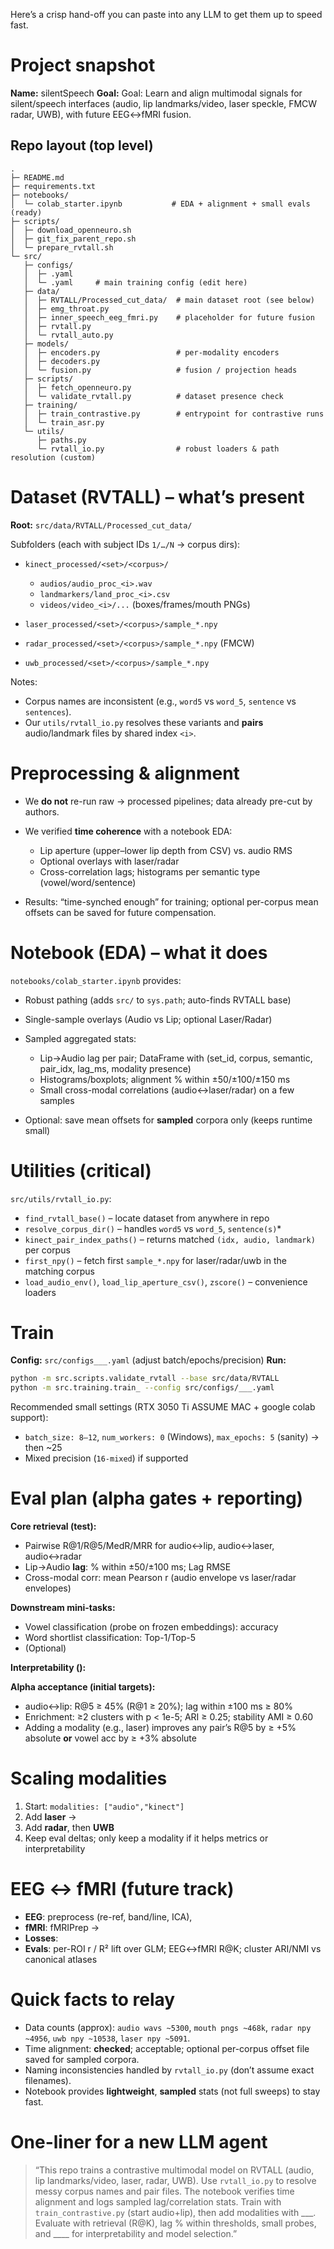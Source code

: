 Here’s a crisp hand-off you can paste into any LLM to get them up to speed fast.

# Project snapshot

**Name:** silentSpeech
**Goal:** Goal: Learn and align multimodal signals for silent/speech interfaces (audio, lip landmarks/video, laser speckle, FMCW radar, UWB), with future EEG↔fMRI fusion. 

## Repo layout (top level)

```
.
├─ README.md
├─ requirements.txt
├─ notebooks/
│  └─ colab_starter.ipynb           # EDA + alignment + small evals (ready)
├─ scripts/
│  ├─ download_openneuro.sh
│  ├─ git_fix_parent_repo.sh
│  └─ prepare_rvtall.sh
└─ src/
   ├─ configs/
   │  ├─ .yaml
   │  └─ .yaml     # main training config (edit here)
   ├─ data/
   │  ├─ RVTALL/Processed_cut_data/  # main dataset root (see below)
   │  ├─ emg_throat.py
   │  ├─ inner_speech_eeg_fmri.py    # placeholder for future fusion
   │  ├─ rvtall.py
   │  └─ rvtall_auto.py
   ├─ models/
   │  ├─ encoders.py                 # per-modality encoders
   │  ├─ decoders.py
   │  └─ fusion.py                   # fusion / projection heads
   ├─ scripts/
   │  ├─ fetch_openneuro.py
   │  └─ validate_rvtall.py          # dataset presence check
   ├─ training/
   │  ├─ train_contrastive.py        # entrypoint for contrastive runs
   │  └─ train_asr.py
   └─ utils/
      ├─ paths.py
      └─ rvtall_io.py                # robust loaders & path resolution (custom)
```

# Dataset (RVTALL) – what’s present

**Root:** `src/data/RVTALL/Processed_cut_data/`

Subfolders (each with subject IDs `1/…/N` → corpus dirs):

* `kinect_processed/<set>/<corpus>/`

  * `audios/audio_proc_<i>.wav`
  * `landmarkers/land_proc_<i>.csv`
  * `videos/video_<i>/...` (boxes/frames/mouth PNGs)
* `laser_processed/<set>/<corpus>/sample_*.npy`
* `radar_processed/<set>/<corpus>/sample_*.npy` (FMCW)
* `uwb_processed/<set>/<corpus>/sample_*.npy`

Notes:

* Corpus names are inconsistent (e.g., `word5` vs `word_5`, `sentence` vs `sentences`).
* Our `utils/rvtall_io.py` resolves these variants and **pairs** audio/landmark files by shared index `<i>`.

# Preprocessing & alignment

* We **do not** re-run raw → processed pipelines; data already pre-cut by authors.
* We verified **time coherence** with a notebook EDA:

  * Lip aperture (upper–lower lip depth from CSV) vs. audio RMS
  * Optional overlays with laser/radar
  * Cross-correlation lags; histograms per semantic type (vowel/word/sentence)
* Results: “time-synched enough” for training; optional per-corpus mean offsets can be saved for future compensation.

# Notebook (EDA) – what it does

`notebooks/colab_starter.ipynb` provides:

* Robust pathing (adds `src/` to `sys.path`; auto-finds RVTALL base)
* Single-sample overlays (Audio vs Lip; optional Laser/Radar)
* Sampled aggregated stats:

  * Lip→Audio lag per pair; DataFrame with (set_id, corpus, semantic, pair_idx, lag_ms, modality presence)
  * Histograms/boxplots; alignment % within ±50/±100/±150 ms
  * Small cross-modal correlations (audio↔laser/radar) on a few samples
* Optional: save mean offsets for **sampled** corpora only (keeps runtime small)

# Utilities (critical)

`src/utils/rvtall_io.py`:

* `find_rvtall_base()` – locate dataset from anywhere in repo
* `resolve_corpus_dir()` – handles `word5` vs `word_5`, `sentence(s)`*
* `kinect_pair_index_paths()` – returns matched `(idx, audio, landmark)` per corpus
* `first_npy()` – fetch first `sample_*.npy` for laser/radar/uwb in the matching corpus
* `load_audio_env()`, `load_lip_aperture_csv()`, `zscore()` – convenience loaders

# Train

**Config:** `src/configs___.yaml` (adjust batch/epochs/precision)
**Run:**

```bash
python -m src.scripts.validate_rvtall --base src/data/RVTALL
python -m src.training.train_ --config src/configs/___.yaml
```

Recommended small settings (RTX 3050 Ti ASSUME MAC + google colab support):

* `batch_size: 8–12`, `num_workers: 0` (Windows), `max_epochs: 5` (sanity) → then ~25
* Mixed precision (`16-mixed`) if supported

# Eval plan (alpha gates + reporting)

**Core retrieval (test):**

* Pairwise R@1/R@5/MedR/MRR for audio↔lip, audio↔laser, audio↔radar
* Lip→Audio **lag**: % within ±50/±100 ms; Lag RMSE
* Cross-modal corr: mean Pearson r (audio envelope vs laser/radar envelopes)

**Downstream mini-tasks:**

* Vowel classification (probe on frozen embeddings): accuracy
* Word shortlist classification: Top-1/Top-5
* (Optional)

**Interpretability ():**


**Alpha acceptance (initial targets):**

* audio↔lip: R@5 ≥ 45% (R@1 ≥ 20%); lag within ±100 ms ≥ 80%
* Enrichment: ≥2 clusters with p < 1e-5; ARI ≥ 0.25; stability AMI ≥ 0.60
* Adding a modality (e.g., laser) improves any pair’s R@5 by ≥ +5% absolute **or** vowel acc by ≥ +3% absolute

# Scaling modalities

1. Start: `modalities: ["audio","kinect"]`
2. Add **laser** →
3. Add **radar**, then **UWB**
4. Keep eval deltas; only keep a modality if it helps metrics or interpretability

# EEG ↔ fMRI (future track)

* **EEG**: preprocess (re-ref, band/line, ICA),
* **fMRI**: fMRIPrep →
* **Losses**: 
* **Evals**: per-ROI r / R² lift over GLM; EEG↔fMRI R@K; cluster ARI/NMI vs canonical atlases

# Quick facts to relay

* Data counts (approx): `audio wavs ~5300`, `mouth pngs ~468k`, `radar npy ~4956`, `uwb npy ~10538`, `laser npy ~5091`.
* Time alignment: **checked**; acceptable; optional per-corpus offset file saved for sampled corpora.
* Naming inconsistencies handled by `rvtall_io.py` (don’t assume exact filenames).
* Notebook provides **lightweight**, **sampled** stats (not full sweeps) to stay fast.

# One-liner for a new LLM agent

> “This repo trains a contrastive multimodal model on RVTALL (audio, lip landmarks/video, laser, radar, UWB). Use `rvtall_io.py` to resolve messy corpus names and pair files. The notebook verifies time alignment and logs sampled lag/correlation stats. Train with `train_contrastive.py` (start audio+lip), then add modalities with ___. Evaluate with retrieval (R@K), lag % within thresholds, small probes, and ____ for interpretability and model selection.”
